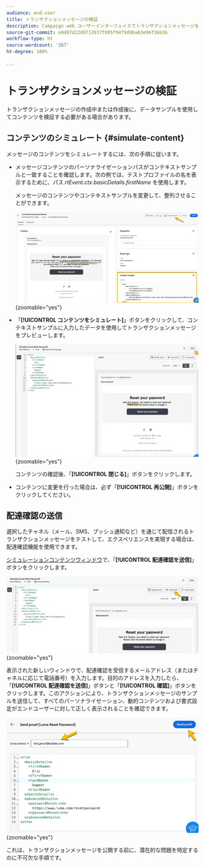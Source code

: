 ```yaml
---
audience: end-user
title: トランザクションメッセージの検証
description: Campaign web ユーザーインターフェイスでトランザクションメッセージを検証する方法について説明します。
source-git-commit: e0d87d22d9712837f085f94f9d9ba63e96f36b36
workflow-type: ht
source-wordcount: '267'
ht-degree: 100%

---
```


# トランザクションメッセージの検証

トランザクションメッセージの作成中または作成後に、データサンプルを使用してコンテンツを検証する必要がある場合があります。

## コンテンツのシミュレート {#simulate-content}

メッセージのコンテンツをシミュレートするには、次の手順に従います。

* メッセージコンテンツのパーソナライゼーションパスがコンテキストサンプルと一致することを確認します。次の例では、テストプロファイルの名を表示するために、パス *rtEvent.ctx.basicDetails.firstName* を使用します。

  メッセージのコンテンツやコンテキストサンプルを変更して、整列させることができます。

  ![](assets/validate-verification.png){zoomable="yes"}

* 「**[!UICONTROL コンテンツをシミュレート]**」ボタンをクリックして、コンテキストサンプルに入力したデータを使用してトランザクションメッセージをプレビューします。

  ![](assets/validate-simulate.png){zoomable="yes"}

  コンテンツの確認後、「**[!UICONTROL 閉じる]**」ボタンをクリックします。

* コンテンツに変更を行った場合は、必ず「**[!UICONTROL 再公開]**」ボタンをクリックしてください。

## 配達確認の送信

選択したチャネル（メール、SMS、プッシュ通知など）を通じて配信されるトランザクションメッセージをテストして、エクスペリエンスを実現する場合は、配達確認機能を使用できます。

[シミュレーションコンテンツウィンドウ](#simulate-content)で、「**[!UICONTROL 配達確認を送信]**」ボタンをクリックします。

![](assets/transactional-proof.png){zoomable="yes"}

表示された新しいウィンドウで、配達確認を受信するメールアドレス（またはチャネルに応じて電話番号）を入力します。目的のアドレスを入力したら、「**[!UICONTROL 配達確認を送信]**」ボタンと「**[!UICONTROL 確認]**」ボタンをクリックします。このアクションにより、トランザクションメッセージのサンプルを送信して、すべてのパーソナライゼーション、動的コンテンツおよび書式設定がエンドユーザーに対して正しく表示されることを確認できます。

![](assets/transactional-sendproof.png){zoomable="yes"}

これは、トランザクションメッセージを公開する前に、潜在的な問題を特定するのに不可欠な手順です。

